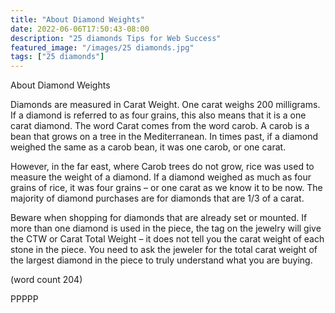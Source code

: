 ```yaml
---
title: "About Diamond Weights"
date: 2022-06-06T17:50:43-08:00
description: "25 diamonds Tips for Web Success"
featured_image: "/images/25 diamonds.jpg"
tags: ["25 diamonds"]
---
```


About Diamond Weights

Diamonds are measured in Carat Weight. 
One carat weighs 200 milligrams. If a 
diamond is referred to as four grains, this 
also means that it is a one carat diamond. 
The word Carat comes from the word carob. 
A carob is a bean that grows on a tree in the 
Mediterranean. In times past, if a diamond 
weighed the same as a carob bean, it was 
one carob, or one carat. 

However, in the far east, where Carob trees 
do not grow, rice was used to measure the 
weight of a diamond. If a diamond weighed 
as much as four grains of rice, it was four 
grains – or one carat as we know it to be 
now. The majority of diamond purchases 
are for diamonds that are 1/3 of a carat. 

Beware when shopping for diamonds that 
are already set or mounted. If more than one 
diamond is used in the piece, the tag on the 
jewelry will give the CTW or Carat Total 
Weight – it does not tell you the carat weight 
of each stone in the piece. You need to ask 
the jeweler for the total carat weight of the 
largest diamond in the piece to truly 
understand what you are buying.

(word count 204)

PPPPP

